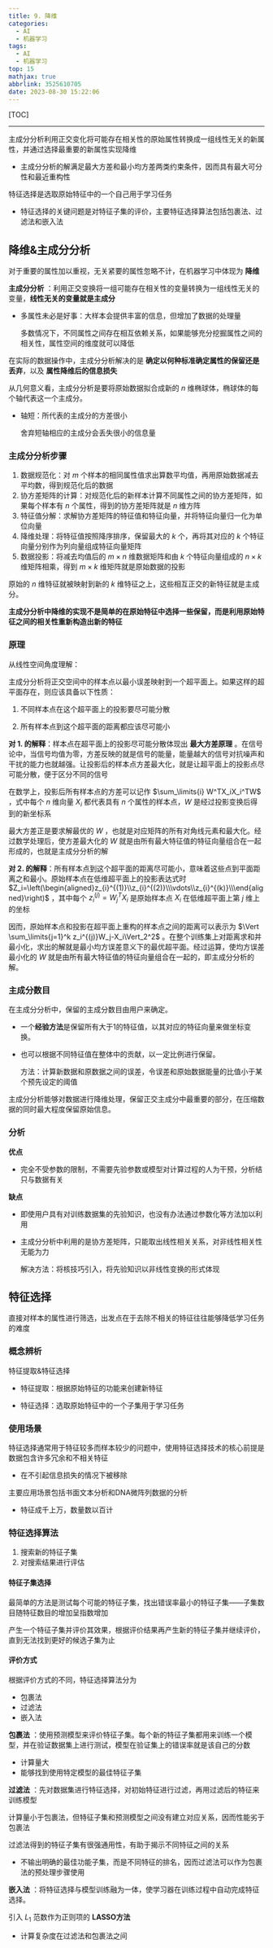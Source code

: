 ```yaml
---
title: 9. 降维
categories:
  - AI
  - 机器学习
tags:
  - AI
  - 机器学习
top: 15
mathjax: true
abbrlink: 3525610705
date: 2023-08-30 15:22:06
---
```


[TOC]

---

主成分分析利用正交变化将可能存在相关性的原始属性转换成一组线性无关的新属性，并通过选择最重要的新属性实现降维

- 主成分分析的解满足最大方差和最小均方差两类约束条件，因而具有最大可分性和最近重构性

特征选择是选取原始特征中的一个自己用于学习任务

- 特征选择的关键问题是对特征子集的评价，主要特征选择算法包括包裹法、过滤法和嵌入法

<!--more-->

## 降维&主成分分析

对于重要的属性加以重视，无关紧要的属性忽略不计，在机器学习中体现为 **降维** 

**主成分分析** ：利用正交变换将一组可能存在相关性的变量转换为一组线性无关的变量，**线性无关的变量就是主成分**

- 多属性未必是好事：大样本会提供丰富的信息，但增加了数据的处理量

  多数情况下，不同属性之间存在相互依赖关系，如果能够充分挖掘属性之间的相关性，属性空间的维度就可以降低

在实际的数据操作中，主成分分析解决的是 **确定以何种标准确定属性的保留还是丢弃**，以及 **属性降维后的信息损失**

从几何意义看，主成分分析是要将原始数据拟合成新的 $n$ 维椭球体，椭球体的每个轴代表这一个主成分。

- 轴短：所代表的主成分的方差很小

  舍弃短轴相应的主成分会丢失很小的信息量

### 主成分分析步骤

1. 数据规范化：对 $m$ 个样本的相同属性值求出算数平均值，再用原始数据减去平均数，得到规范化后的数据
2. 协方差矩阵的计算：对规范化后的新样本计算不同属性之间的协方差矩阵，如果每个样本有 $n$ 个属性，得到的协方差矩阵就是 $n$ 维方阵
3. 特征值分解：求解协方差矩阵的特征值和特征向量，并将特征向量归一化为单位向量
4. 降维处理：将特征值按照降序排序，保留最大的 $k$ 个，再将其对应的 $k$ 个特征向量分别作为列向量组成特征向量矩阵
5. 数据投影：将减去均值后的 $m\times n$ 维数据矩阵和由 $k$ 个特征向量组成的 $n\times k$ 维矩阵相乘，得到 $m\times k$ 维矩阵就是原始数据的投影

原始的 $n$ 维特征就被映射到新的 $k$ 维特征之上，这些相互正交的新特征就是主成分。

**主成分分析中降维的实现不是简单的在原始特征中选择一些保留，而是利用原始特征之间的相关性重新构造出新的特征**

### 原理

从线性空间角度理解：

主成分分析将正交空间中的样本点以最小误差映射到一个超平面上。如果这样的超平面存在，则应该具备以下性质：

1. 不同样本点在这个超平面上的投影要尽可能分散

2. 所有样本点到这个超平面的距离都应该尽可能小

**对 $1.$ 的解释**：样本点在超平面上的投影尽可能分散体现出 **最大方差原理** 。在信号论中，当信号均值为零，方差反映的就是信号的能量，能量越大的信号对抗噪声和干扰的能力也就越强。让投影后的样本点方差最大化，就是让超平面上的投影点尽可能分散，便于区分不同的信号

在数学上，投影后所有样本点的方差可以记作 $\sum_\limits{i} W^TX_iX_i^TW$ ，式中每个 $n$ 维向量 $X_i$ 都代表具有 $n$ 个属性的样本点，$W$ 是经过投影变换后得到的新坐标系

最大方差正是要求解最优的 $W$ ，也就是对应矩阵的所有对角线元素和最大化。经过数学处理后，使方差最大化的 $W$ 就是由所有最大特征值的特征向量组合在一起形成的，也就是主成分分析的解

**对 $2.$ 的解释**：所有样本点到这个超平面的距离尽可能小，意味着这些点到平面距离之和最小。原始样本点在低维超平面上的投影表达式时 $Z_i=\left(\begin{aligned}z_{i}^{(1)}\\z_{i}^{(2)}\\\vdots\\z_{i}^{(k)}\\\end{aligned}\right)$ ，其中每个 $z_{i}^{(j)}=W^T_jX_i$ 是原始样本点 $X_i$ 在低维超平面上第 $j$ 维上的坐标

因而，原始样本点和投影在超平面上重构的样本点之间的距离可以表示为 $\Vert \sum_\limits{j=1}^k z_i^{(j)}W_j-X_i\Vert_2^2$ 。在整个训练集上对距离求和并最小化，求出的解就是最小均方误差意义下的最优超平面。经过运算，使均方误差最小化的 $W$ 就是由所有最大特征值的特征向量组合在一起的，即主成分分析的解。

### 主成分数目

在主成分分析中，保留的主成分数目由用户来确定。

- 一个**经验方法**是保留所有大于1的特征值，以其对应的特征向量来做坐标变换。

- 也可以根据不同特征值在整体中的贡献，以一定比例进行保留。

  方法：计算新数据和原数据之间的误差，令误差和原始数据能量的比值小于某个预先设定的阈值

主成分分析能够对数据进行降维处理，保留正交主成分中最重要的部分，在压缩数据的同时最大程度保留原始信息。

### 分析

**优点**

- 完全不受参数的限制，不需要先验参数或模型对计算过程的人为干预，分析结只与数据有关

**缺点**

- 即使用户具有对训练数据集的先验知识，也没有办法通过参数化等方法加以利用

- 主成分分析中利用的是协方差矩阵，只能取出线性相关关系，对非线性相关性无能为力

  解决方法：将核技巧引入，将先验知识以非线性变换的形式体现

## 特征选择

直接对样本的属性进行筛选，出发点在于去除不相关的特征往往能够降低学习任务的难度

### 概念辨析

特征提取&特征选择

- 特征提取：根据原始特征的功能来创建新特征

- 特征选择：选取原始特征中的一个子集用于学习任务

### 使用场景

特征选择通常用于特征较多而样本较少的问题中，使用特征选择技术的核心前提是数据包含许多冗余和不相关特征

- 在不引起信息损失的情况下被移除

主要应用场景包括书面文本分析和DNA微阵列数据的分析

- 特征成千上万，数量数以百计

### 特征选择算法

1. 搜索新的特征子集
2. 对搜索结果进行评估

#### 特征子集选择

最简单的方法是测试每个可能的特征子集，找出错误率最小的特征子集——子集数目随特征数目的增加呈指数增加

产生一个特征子集并评价其效果，根据评价结果再产生新的特征子集并继续评价，直到无法找到更好的候选子集为止

#### 评价方式

根据评价方式的不同，特征选择算法分为

- 包裹法
- 过滤法
- 嵌入法

**包裹法** ：使用预测模型来评价特征子集。每个新的特征子集都用来训练一个模型，并在验证数据集上进行测试，模型在验证集上的错误率就是该自己的分数

- 计算量大
- 能够找到使用特定模型的最佳特征子集

**过滤法** ：先对数据集进行特征选择，对初始特征进行过滤，再用过滤后的特征来训练模型

计算量小于包裹法，但特征子集和预测模型之间没有建立对应关系，因而性能劣于包裹法

过滤法得到的特征子集有很强通用性，有助于揭示不同特征之间的关系

- 不输出明确的最佳功能子集，而是不同特征的排名，因而过滤法可以作为包裹法的预处理步骤使用

**嵌入法** ：将特征选择与模型训练融为一体，使学习器在训练过程中自动完成特征选择。

引入 $L_1$ 范数作为正则项的 **LASSO方法**

- 计算复杂度在过滤法和包裹法之间













